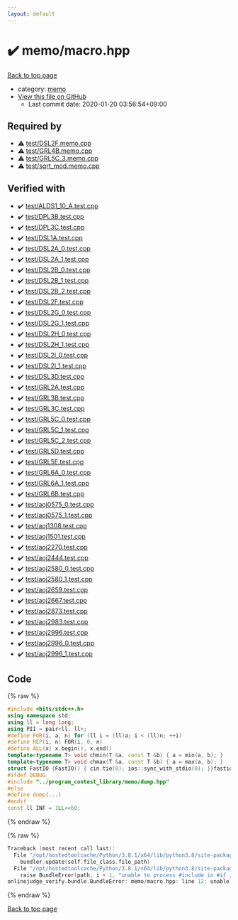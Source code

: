 ```yaml
---
layout: default
---
```


<!-- mathjax config similar to math.stackexchange -->
<script type="text/javascript" async
  src="https://cdnjs.cloudflare.com/ajax/libs/mathjax/2.7.5/MathJax.js?config=TeX-MML-AM_CHTML">
</script>
<script type="text/x-mathjax-config">
  MathJax.Hub.Config({
    TeX: { equationNumbers: { autoNumber: "AMS" }},
    tex2jax: {
      inlineMath: [ ['$','$'] ],
      processEscapes: true
    },
    "HTML-CSS": { matchFontHeight: false },
    displayAlign: "left",
    displayIndent: "2em"
  });
</script>

<script type="text/javascript" src="https://cdnjs.cloudflare.com/ajax/libs/jquery/3.4.1/jquery.min.js"></script>
<script src="https://cdn.jsdelivr.net/npm/jquery-balloon-js@1.1.2/jquery.balloon.min.js" integrity="sha256-ZEYs9VrgAeNuPvs15E39OsyOJaIkXEEt10fzxJ20+2I=" crossorigin="anonymous"></script>
<script type="text/javascript" src="../../assets/js/copy-button.js"></script>
<link rel="stylesheet" href="../../assets/css/copy-button.css" />


# :heavy_check_mark: memo/macro.hpp

<a href="../../index.html">Back to top page</a>

* category: <a href="../../index.html#d504a5ea65b088497578bdd812714d51">memo</a>
* <a href="{{ site.github.repository_url }}/blob/master/memo/macro.hpp">View this file on GitHub</a>
    - Last commit date: 2020-01-20 03:56:54+09:00




## Required by

* :warning: <a href="../test/DSL2F.memo.cpp.html">test/DSL2F.memo.cpp</a>
* :warning: <a href="../test/GRL4B.memo.cpp.html">test/GRL4B.memo.cpp</a>
* :warning: <a href="../test/GRL5C_3.memo.cpp.html">test/GRL5C_3.memo.cpp</a>
* :warning: <a href="../test/sqrt_mod.memo.cpp.html">test/sqrt_mod.memo.cpp</a>


## Verified with

* :heavy_check_mark: <a href="../../verify/test/ALDS1_10_A.test.cpp.html">test/ALDS1_10_A.test.cpp</a>
* :heavy_check_mark: <a href="../../verify/test/DPL3B.test.cpp.html">test/DPL3B.test.cpp</a>
* :heavy_check_mark: <a href="../../verify/test/DPL3C.test.cpp.html">test/DPL3C.test.cpp</a>
* :heavy_check_mark: <a href="../../verify/test/DSL1A.test.cpp.html">test/DSL1A.test.cpp</a>
* :heavy_check_mark: <a href="../../verify/test/DSL2A_0.test.cpp.html">test/DSL2A_0.test.cpp</a>
* :heavy_check_mark: <a href="../../verify/test/DSL2A_1.test.cpp.html">test/DSL2A_1.test.cpp</a>
* :heavy_check_mark: <a href="../../verify/test/DSL2B_0.test.cpp.html">test/DSL2B_0.test.cpp</a>
* :heavy_check_mark: <a href="../../verify/test/DSL2B_1.test.cpp.html">test/DSL2B_1.test.cpp</a>
* :heavy_check_mark: <a href="../../verify/test/DSL2B_2.test.cpp.html">test/DSL2B_2.test.cpp</a>
* :heavy_check_mark: <a href="../../verify/test/DSL2F.test.cpp.html">test/DSL2F.test.cpp</a>
* :heavy_check_mark: <a href="../../verify/test/DSL2G_0.test.cpp.html">test/DSL2G_0.test.cpp</a>
* :heavy_check_mark: <a href="../../verify/test/DSL2G_1.test.cpp.html">test/DSL2G_1.test.cpp</a>
* :heavy_check_mark: <a href="../../verify/test/DSL2H_0.test.cpp.html">test/DSL2H_0.test.cpp</a>
* :heavy_check_mark: <a href="../../verify/test/DSL2H_1.test.cpp.html">test/DSL2H_1.test.cpp</a>
* :heavy_check_mark: <a href="../../verify/test/DSL2I_0.test.cpp.html">test/DSL2I_0.test.cpp</a>
* :heavy_check_mark: <a href="../../verify/test/DSL2I_1.test.cpp.html">test/DSL2I_1.test.cpp</a>
* :heavy_check_mark: <a href="../../verify/test/DSL3D.test.cpp.html">test/DSL3D.test.cpp</a>
* :heavy_check_mark: <a href="../../verify/test/GRL2A.test.cpp.html">test/GRL2A.test.cpp</a>
* :heavy_check_mark: <a href="../../verify/test/GRL3B.test.cpp.html">test/GRL3B.test.cpp</a>
* :heavy_check_mark: <a href="../../verify/test/GRL3C.test.cpp.html">test/GRL3C.test.cpp</a>
* :heavy_check_mark: <a href="../../verify/test/GRL5C_0.test.cpp.html">test/GRL5C_0.test.cpp</a>
* :heavy_check_mark: <a href="../../verify/test/GRL5C_1.test.cpp.html">test/GRL5C_1.test.cpp</a>
* :heavy_check_mark: <a href="../../verify/test/GRL5C_2.test.cpp.html">test/GRL5C_2.test.cpp</a>
* :heavy_check_mark: <a href="../../verify/test/GRL5D.test.cpp.html">test/GRL5D.test.cpp</a>
* :heavy_check_mark: <a href="../../verify/test/GRL5E.test.cpp.html">test/GRL5E.test.cpp</a>
* :heavy_check_mark: <a href="../../verify/test/GRL6A_0.test.cpp.html">test/GRL6A_0.test.cpp</a>
* :heavy_check_mark: <a href="../../verify/test/GRL6A_1.test.cpp.html">test/GRL6A_1.test.cpp</a>
* :heavy_check_mark: <a href="../../verify/test/GRL6B.test.cpp.html">test/GRL6B.test.cpp</a>
* :heavy_check_mark: <a href="../../verify/test/aoj0575_0.test.cpp.html">test/aoj0575_0.test.cpp</a>
* :heavy_check_mark: <a href="../../verify/test/aoj0575_1.test.cpp.html">test/aoj0575_1.test.cpp</a>
* :heavy_check_mark: <a href="../../verify/test/aoj1308.test.cpp.html">test/aoj1308.test.cpp</a>
* :heavy_check_mark: <a href="../../verify/test/aoj1501.test.cpp.html">test/aoj1501.test.cpp</a>
* :heavy_check_mark: <a href="../../verify/test/aoj2270.test.cpp.html">test/aoj2270.test.cpp</a>
* :heavy_check_mark: <a href="../../verify/test/aoj2444.test.cpp.html">test/aoj2444.test.cpp</a>
* :heavy_check_mark: <a href="../../verify/test/aoj2580_0.test.cpp.html">test/aoj2580_0.test.cpp</a>
* :heavy_check_mark: <a href="../../verify/test/aoj2580_1.test.cpp.html">test/aoj2580_1.test.cpp</a>
* :heavy_check_mark: <a href="../../verify/test/aoj2659.test.cpp.html">test/aoj2659.test.cpp</a>
* :heavy_check_mark: <a href="../../verify/test/aoj2667.test.cpp.html">test/aoj2667.test.cpp</a>
* :heavy_check_mark: <a href="../../verify/test/aoj2873.test.cpp.html">test/aoj2873.test.cpp</a>
* :heavy_check_mark: <a href="../../verify/test/aoj2983.test.cpp.html">test/aoj2983.test.cpp</a>
* :heavy_check_mark: <a href="../../verify/test/aoj2996.test.cpp.html">test/aoj2996.test.cpp</a>
* :heavy_check_mark: <a href="../../verify/test/aoj2996_0.test.cpp.html">test/aoj2996_0.test.cpp</a>
* :heavy_check_mark: <a href="../../verify/test/aoj2996_1.test.cpp.html">test/aoj2996_1.test.cpp</a>


## Code

<a id="unbundled"></a>
{% raw %}
```cpp
#include <bits/stdc++.h>
using namespace std;
using ll = long long;
using PII = pair<ll, ll>;
#define FOR(i, a, n) for (ll i = (ll)a; i < (ll)n; ++i)
#define REP(i, n) FOR(i, 0, n)
#define ALL(x) x.begin(), x.end()
template<typename T> void chmin(T &a, const T &b) { a = min(a, b); }
template<typename T> void chmax(T &a, const T &b) { a = max(a, b); }
struct FastIO {FastIO() { cin.tie(0); ios::sync_with_stdio(0); }}fastiofastio;
#ifdef DEBUG_ 
#include "../program_contest_library/memo/dump.hpp"
#else
#define dump(...)
#endif
const ll INF = 1LL<<60;
```
{% endraw %}

<a id="bundled"></a>
{% raw %}
```cpp
Traceback (most recent call last):
  File "/opt/hostedtoolcache/Python/3.8.1/x64/lib/python3.8/site-packages/onlinejudge_verify/docs.py", line 340, in write_contents
    bundler.update(self.file_class.file_path)
  File "/opt/hostedtoolcache/Python/3.8.1/x64/lib/python3.8/site-packages/onlinejudge_verify/bundle.py", line 153, in update
    raise BundleError(path, i + 1, "unable to process #include in #if / #ifdef / #ifndef other than include guards")
onlinejudge_verify.bundle.BundleError: memo/macro.hpp: line 12: unable to process #include in #if / #ifdef / #ifndef other than include guards

```
{% endraw %}

<a href="../../index.html">Back to top page</a>

